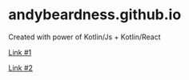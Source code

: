 # andybeardness.github.io

Created with power of Kotlin/Js + Kotlin/React

[Link #1](https://www.youtube.com/watch?v=dQw4w9WgXcQ)

[Link #2](https://andybeardness.github.io)	
